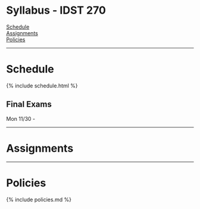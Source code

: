 # Syllabus - IDST 270

[Schedule](#schedule) <br />
[Assignments](#assignments) <br />
[Policies](#policies) <br />

_____

# Schedule

{% include schedule.html %}

## Final Exams

Mon 11/30 - 

_____

# Assignments

_____

# Policies

{% include policies.md %}
